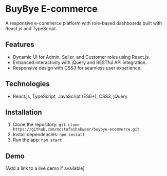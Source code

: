 # BuyBye E-commerce

A responsive e-commerce platform with role-based dashboards built with React.js and TypeScript.

## Features

- Dynamic UI for Admin, Seller, and Customer roles using React.js.
- Enhanced interactivity with jQuery and RESTful API integration.
- Responsive design with CSS3 for seamless user experience.

## Technologies

- React.js, TypeScript, JavaScript (ES6+), CSS3, jQuery

## Installation

1. Clone the repository: `git clone https://github.com/mostafashakweer/buybye-ecommerce.git`
2. Install dependencies: `npm install`
3. Run the app: `npm start`

## Demo

[Add a link to a live demo if available]
